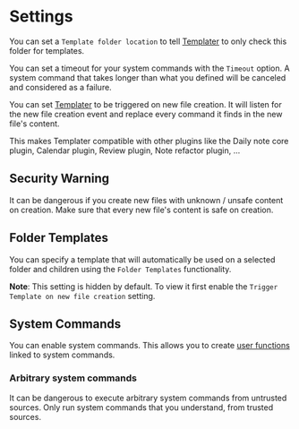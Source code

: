 # Settings

You can set a `Template folder location` to tell [Templater](https://github.com/SilentVoid13/Templater) to only check this folder for templates.

You can set a timeout for your system commands with the `Timeout` option. A system command that takes longer than what you defined will be canceled and considered as a failure.

You can set [Templater](https://github.com/SilentVoid13/Templater) to be triggered on new file creation. It will listen for the new file creation event and replace every command it finds in the new file's content.

This makes Templater compatible with other plugins like the Daily note core plugin, Calendar plugin, Review plugin, Note refactor plugin, ...

## Security Warning

It can be dangerous if you create new files with unknown / unsafe content on creation. Make sure that every new file's content is safe on creation.

## Folder Templates

You can specify a template that will automatically be used on a selected folder and children using the `Folder Templates` functionality.

**Note**: This setting is hidden by default.  To view it first enable the `Trigger Template on new file creation` setting.

## System Commands

You can enable system commands. This allows you to create [user functions](./user-functions/overview.md) linked to system commands.

### Arbitrary system commands

It can be dangerous to execute arbitrary system commands from untrusted sources. Only run system commands that you understand, from trusted sources.
